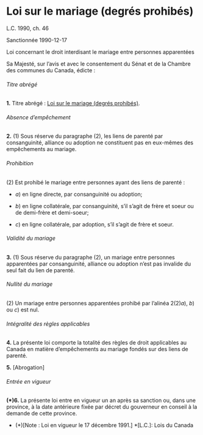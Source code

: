 # Loi sur le mariage (degrés prohibés)

L.C. 1990, ch. 46

Sanctionnée 1990-12-17

Loi concernant le droit interdisant le mariage entre personnes apparentées

Sa Majesté, sur l’avis et avec le consentement du Sénat et de la Chambre des communes du Canada, édicte :

###### Titre abrégé

**1.** Titre abrégé : [Loi sur le mariage (degrés prohibés)](/canada/fra/lois/M/M-2.1.md).

###### Absence d’empêchement

**2.** (1) Sous réserve du paragraphe (2), les liens de parenté par consanguinité, alliance ou adoption ne constituent pas en eux-mêmes des empêchements au mariage.

###### Prohibition

(2) Est prohibé le mariage entre personnes ayant des liens de parenté :

  * _a_) en ligne directe, par consanguinité ou adoption;

  * _b_) en ligne collatérale, par consanguinité, s’il s’agit de frère et soeur ou de demi-frère et demi-soeur;

  * _c_) en ligne collatérale, par adoption, s’il s’agit de frère et soeur.

###### Validité du mariage

**3.** (1) Sous réserve du paragraphe (2), un mariage entre personnes apparentées par consanguinité, alliance ou adoption n’est pas invalide du seul fait du lien de parenté.

###### Nullité du mariage

(2) Un mariage entre personnes apparentées prohibé par l’alinéa 2(2)_a_), _b_) ou _c_) est nul.

###### Intégralité des règles applicables

**4.** La présente loi comporte la totalité des règles de droit applicables au Canada en matière d’empêchements au mariage fondés sur des liens de parenté.

**5.** [Abrogation]

###### Entrée en vigueur

**(*)6.** La présente loi entre en vigueur un an après sa sanction ou, dans une province, à la date antérieure fixée par décret du gouverneur en conseil à la demande de cette province.

  * (*)[Note : Loi en vigueur le 17 décembre 1991.]
  *[L.C.]: Lois du Canada
